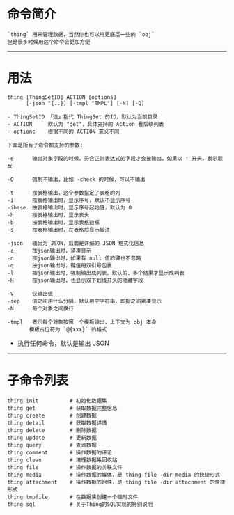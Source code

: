 # 命令简介 

    `thing` 用来管理数据，当然你也可以用更底层一些的 `obj`
    但是很多时候用这个命令会更加方便

-------------------------------------------------------------
# 用法

    thing [ThingSetID] ACTION [options] 
          [-json "{..}] [-tmpl "TMPL"] [-N] [-Q]
        
    - ThingSetID 「选」指代 ThingSet 的ID，默认为当前目录
    - ACTION     默认为 "get"，具体支持的 Action 看后续列表
    - options    根据不同的 ACTION 意义不同
        
    下面是所有子命令都支持的参数:
        
    -e      输出对象字段的时候，符合正则表达式的字段才会被输出，如果以 ! 开头，表示取反
        
    -Q      强制不输出，比如 -check 的时候，可以不输出
        
    -t      按表格输出，这个参数指定了表格的列
    -i      按表格输出时，显示序号，默认不显示序号
    -ibase  按表格输出时，显示序号起始值，默认为 0
    -h      按表格输出时，显示表头
    -b      按表格输出时，显示表格边框
    -s      按表格输出时，在表格后显示脚注
    
    -json   输出为 JSON，后面是详细的 JSON 格式化信息
    -c      按json输出时，紧凑显示
    -n      按json输出时，如果有 null 值的键也不忽略
    -q      按json输出时，键值用双引号包裹
    -l      按json输出时，强制输出成列表。默认的，多个结果才显示成列表
    -H      按json输出时，也显示双下划线开头的隐藏字段
    
    -V      仅输出值
    -sep    值之间用什么分隔，默认用空字符串，即指之间紧凑显示
    -N      每个对象之间换行
        
    -tmpl   表示每个对象按照一个模板输出，上下文为 obj 本身
           模板占位符为 `@{xxx}` 的格式
       
 - 执行任何命令，默认是输出 JSON
 
 -------------------------------------------------------------
 # 子命令列表
 

    thing init          # 初始化数据集
    thing get           # 获取数据完整信息
    thing create        # 创建数据
    thing detail        # 获取数据详情
    thing delete        # 删除数据
    thing update        # 更新数据
    thing query         # 查询数据
    thing comment       # 操作数据的评论
    thing clean         # 清理数据集回收站
    thing file          # 操作数据的关联文件
    thing media         # 操作数据的媒体，是 thing file -dir media 的快捷形式
    thing attachment    # 操作数据的附件，是 thing file -dir attachment 的快捷形式
    thing tmpfile       # 在数据集创建一个临时文件
    thing sql           # 关于Thing的SQL实现的特别说明

